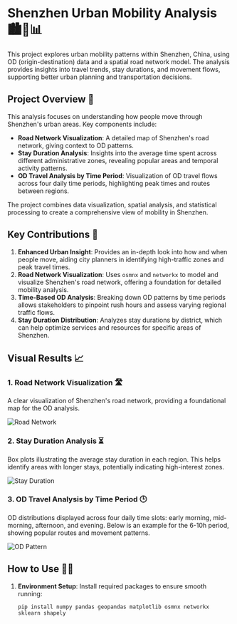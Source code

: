 # Shenzhen Urban Mobility Analysis 🏙️🚶📊

This project explores urban mobility patterns within Shenzhen, China, using OD (origin-destination) data and a spatial road network model. The analysis provides insights into travel trends, stay durations, and movement flows, supporting better urban planning and transportation decisions.

## Project Overview 🚀

This analysis focuses on understanding how people move through Shenzhen's urban areas. Key components include:

- **Road Network Visualization**: A detailed map of Shenzhen's road network, giving context to OD patterns.
- **Stay Duration Analysis**: Insights into the average time spent across different administrative zones, revealing popular areas and temporal activity patterns.
- **OD Travel Analysis by Time Period**: Visualization of OD travel flows across four daily time periods, highlighting peak times and routes between regions.

The project combines data visualization, spatial analysis, and statistical processing to create a comprehensive view of mobility in Shenzhen.

## Key Contributions 🎉

1. **Enhanced Urban Insight**: Provides an in-depth look into how and when people move, aiding city planners in identifying high-traffic zones and peak travel times.
2. **Road Network Visualization**: Uses `osmnx` and `networkx` to model and visualize Shenzhen's road network, offering a foundation for detailed mobility analysis.
3. **Time-Based OD Analysis**: Breaking down OD patterns by time periods allows stakeholders to pinpoint rush hours and assess varying regional traffic flows.
4. **Stay Duration Distribution**: Analyzes stay durations by district, which can help optimize services and resources for specific areas of Shenzhen.

## Visual Results 📈

### 1. Road Network Visualization 🛣️
A clear visualization of Shenzhen's road network, providing a foundational map for the OD analysis.

![Road Network](./out/pic/roadnet_shenzhen.svg)

### 2. Stay Duration Analysis ⏳
Box plots illustrating the average stay duration in each region. This helps identify areas with longer stays, potentially indicating high-interest zones.

![Stay Duration](./out/pic/boxplot_of_stay_time_by_county.svg)

### 3. OD Travel Analysis by Time Period 🕒
OD distributions displayed across four daily time slots: early morning, mid-morning, afternoon, and evening. Below is an example for the 6-10h period, showing popular routes and movement patterns.

![OD Pattern](./out/pic/od_county_2_uv_6_10h.svg)

## How to Use 🧑‍💻

1. **Environment Setup**:
   Install required packages to ensure smooth running:
   
   ```shell
   pip install numpy pandas geopandas matplotlib osmnx networkx sklearn shapely
